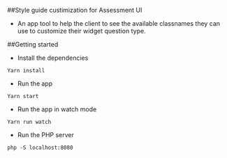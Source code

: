 ##Style guide custimization for Assessment UI
- An app tool to help the client to see the available classnames they can use to customize their widget question type.

##Getting started
- Install the dependencies 
```
Yarn install
``` 
- Run the app
```
Yarn start
```

- Run the app in watch mode
```
Yarn run watch
```

- Run the PHP server
```
php -S localhost:8080
```
